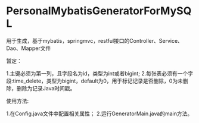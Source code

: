 # PersonalMybatisGeneratorForMySQL
用于生成，基于mybatis，springmvc，restful接口的Controller、Service、Dao、Mapper文件


暂定：

1.主键必须为第一列，且字段名为id，类型为int或者bigint;
2.每张表必须有一个字段:time_delete，类型为bigint，default为0，用于标记记录是否删除，0为未删除，删除为记录Java时间戳。

使用方法:

1.在Config.java文件中配置相关属性；
2.运行GeneratorMain.java的main方法。


